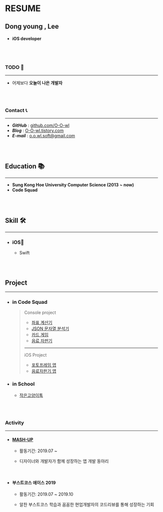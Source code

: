 # RESUME





## Dong young , Lee 

- ####  iOS developer

<br>

<br>

### TODO 🔭 

---

- 어제보다 **오늘이 나은 개발자**

<br><br>

### Contact 📞

---

- ***GitHub***  : [github.com/O-O-wl](https://github.com/O-O-wl)
- ***Blog*** : [O-O-wl.tistory.com](https://O-O-wl.tistory.com)
- ***E-mail***	: o.o.wl.soft@gmail.com

<br><br>

## Education 📚

---

-  **Sung Kong Hoe University  Computer Science  (2013 ~ now)**
-  **Code Squad**

<br><br>

## Skill 🛠

---

- ### iOS📱

  - Swift

<br><br>

## Project 

---

- ### in Code Squad

  > Console project 
  >
  > - [좌표 계산기](https://github.com/O-O-wl/swift-coordinate)
  > - [JSON 문자열 분석기](https://github.com/O-O-wl/swift-jsonparser)
  > - [카드 게임](https://github.com/O-O-wl/swift-cardgame)
  > - [음료 자판기](https://github.com/O-O-wl/swift--vendingmahcine)
  >
  > ---
  >
  > iOS Project
  >
  > - [포토프레임 앱](https://github.com/O-O-wl/swift-photoframe)
  > - [음료자판기 앱](https://github.com/O-O-wl/swift--vendingmahcineapp)

  

- ### in School

  - [작은고양이톡](https://github.com/smallcattalk/small-cat-talk)

<br><br>

### Activity

---

- #### [MASH-UP](https://github.com/mash-up-kr)

  - 활동기간: 2019.07 ~ 

  - 디자이너와 개발자가 함께 성장하는 앱 개발 동아리

    <br>

- #### 부스트코스 에이스 2019

  - 활동기간: 2019.07 ~ 2019.10

  - 알찬 부스트코스 학습과 꼼꼼한 현업개발자의 코드리뷰를 통해 성장하는 기회

    

    <br>